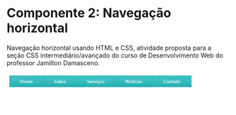 # Componente 2: Navegação horizontal

Navegação horizontal usando HTML e CSS, atividade proposta para a seção CSS intermediário/avançado do curso de Desenvolvimento Web do professor Jamilton Damasceno.

![Navegação horizontal](imagens/nav-horizontal.gif "Navegação horizontal")